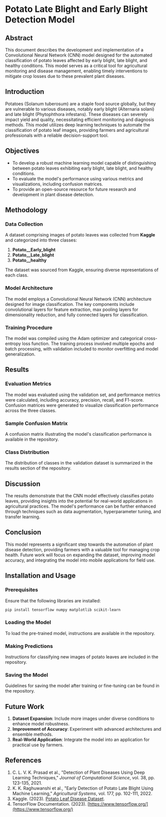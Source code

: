 # Potato Late Blight and Early Blight Detection Model

## Abstract

This document describes the development and implementation of a Convolutional Neural Network (CNN) model designed for the automated classification of potato leaves affected by early blight, late blight, and healthy conditions. This model serves as a critical tool for agricultural monitoring and disease management, enabling timely interventions to mitigate crop losses due to these prevalent plant diseases.

## Introduction

Potatoes (Solanum tuberosum) are a staple food source globally, but they are vulnerable to various diseases, notably early blight (Alternaria solani) and late blight (Phytophthora infestans). These diseases can severely impact yield and quality, necessitating efficient monitoring and diagnosis methods. This model utilizes deep learning techniques to automate the classification of potato leaf images, providing farmers and agricultural professionals with a reliable decision-support tool.

## Objectives

- To develop a robust machine learning model capable of distinguishing between potato leaves exhibiting early blight, late blight, and healthy conditions.
- To evaluate the model's performance using various metrics and visualizations, including confusion matrices.
- To provide an open-source resource for future research and development in plant disease detection.

## Methodology

### Data Collection

A dataset comprising images of potato leaves was collected from **Kaggle** and categorized into three classes:
1. **Potato__Early_blight**
2. **Potato__Late_blight**
3. **Potato__healthy**

The dataset was sourced from Kaggle, ensuring diverse representations of each class.

### Model Architecture

The model employs a Convolutional Neural Network (CNN) architecture designed for image classification. The key components include convolutional layers for feature extraction, max pooling layers for dimensionality reduction, and fully connected layers for classification.

### Training Procedure

The model was compiled using the Adam optimizer and categorical cross-entropy loss function. The training process involved multiple epochs and batch processing, with validation included to monitor overfitting and model generalization.

## Results

### Evaluation Metrics

The model was evaluated using the validation set, and performance metrics were calculated, including accuracy, precision, recall, and F1-score. Confusion matrices were generated to visualize classification performance across the three classes.

### Sample Confusion Matrix

A confusion matrix illustrating the model's classification performance is available in the repository.

### Class Distribution

The distribution of classes in the validation dataset is summarized in the results section of the repository.

## Discussion

The results demonstrate that the CNN model effectively classifies potato leaves, providing insights into the potential for real-world applications in agricultural practices. The model's performance can be further enhanced through techniques such as data augmentation, hyperparameter tuning, and transfer learning.

## Conclusion

This model represents a significant step towards the automation of plant disease detection, providing farmers with a valuable tool for managing crop health. Future work will focus on expanding the dataset, improving model accuracy, and integrating the model into mobile applications for field use.

## Installation and Usage

### Prerequisites

Ensure that the following libraries are installed:

```bash
pip install tensorflow numpy matplotlib scikit-learn
```

### Loading the Model

To load the pre-trained model, instructions are available in the repository.

### Making Predictions

Instructions for classifying new images of potato leaves are included in the repository.

### Saving the Model

Guidelines for saving the model after training or fine-tuning can be found in the repository.

## Future Work

1. **Dataset Expansion**: Include more images under diverse conditions to enhance model robustness.
2. **Improvement of Accuracy**: Experiment with advanced architectures and ensemble methods.
3. **Real-World Application**: Integrate the model into an application for practical use by farmers.

## References

1. C. L. V. K. Prasad et al., "Detection of Plant Diseases Using Deep Learning Techniques," *Journal of Computational Science*, vol. 38, pp. 123-135, 2021.
2. K. K. Raghuwanshi et al., "Early Detection of Potato Late Blight Using Machine Learning," *Agricultural Systems*, vol. 177, pp. 102-111, 2022.
3. Kaggle. (2023). [Potato Leaf Disease Dataset](https://www.kaggle.com/datasets). 
4. TensorFlow Documentation. (2023). [https://www.tensorflow.org/](https://www.tensorflow.org/)
